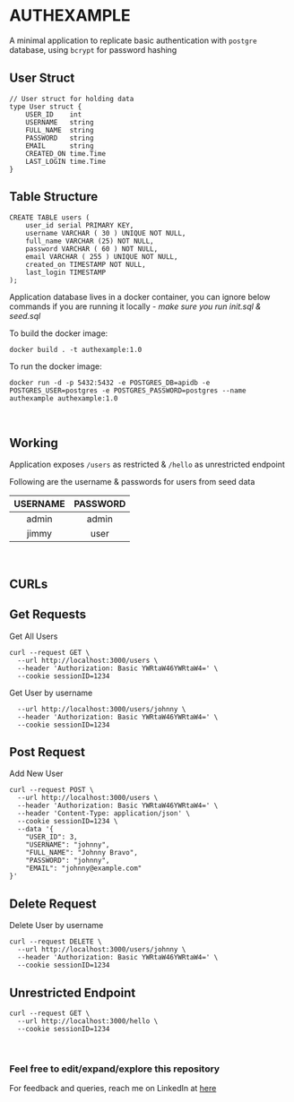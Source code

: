 # AUTHEXAMPLE
A minimal application to replicate basic authentication with `postgre` database, using `bcrypt` for password hashing


## User Struct

```
// User struct for holding data
type User struct {
	USER_ID    int
	USERNAME   string
	FULL_NAME  string
	PASSWORD   string
	EMAIL      string
	CREATED_ON time.Time
	LAST_LOGIN time.Time
}
```

## Table Structure

```
CREATE TABLE users (
	user_id serial PRIMARY KEY,
	username VARCHAR ( 30 ) UNIQUE NOT NULL,
    full_name VARCHAR (25) NOT NULL,
	password VARCHAR ( 60 ) NOT NULL,
	email VARCHAR ( 255 ) UNIQUE NOT NULL,
	created_on TIMESTAMP NOT NULL,
    last_login TIMESTAMP 
);
```
Application database lives in a docker container, you can ignore below commands if you are running it locally
*- make sure you run init.sql & seed.sql*

To build the docker image:

```
docker build . -t authexample:1.0
```

To run the docker image:

```
docker run -d -p 5432:5432 -e POSTGRES_DB=apidb -e POSTGRES_USER=postgres -e POSTGRES_PASSWORD=postgres --name authexample authexample:1.0
```

<br />

## Working

Application exposes `/users` as restricted & `/hello` as unrestricted endpoint

Following are the username & passwords for users from seed data

| **USERNAME**| **PASSWORD**|
|:-: |:-: |
| admin| admin|
| jimmy| user|

<br />

## CURLs

## Get Requests

Get All Users

```
curl --request GET \
  --url http://localhost:3000/users \
  --header 'Authorization: Basic YWRtaW46YWRtaW4=' \
  --cookie sessionID=1234
```

Get User by username

```curl --request GET \
  --url http://localhost:3000/users/johnny \
  --header 'Authorization: Basic YWRtaW46YWRtaW4=' \
  --cookie sessionID=1234
```

## Post Request

Add New User

```
curl --request POST \
  --url http://localhost:3000/users \
  --header 'Authorization: Basic YWRtaW46YWRtaW4=' \
  --header 'Content-Type: application/json' \
  --cookie sessionID=1234 \
  --data '{
	"USER_ID": 3,
	"USERNAME": "johnny",
	"FULL_NAME": "Johnny Bravo",
	"PASSWORD": "johnny",
	"EMAIL": "johnny@example.com"
}'
```

## Delete Request

Delete User by username

```
curl --request DELETE \
  --url http://localhost:3000/users/johnny \
  --header 'Authorization: Basic YWRtaW46YWRtaW4=' \
  --cookie sessionID=1234
```

## Unrestricted Endpoint

```
curl --request GET \
  --url http://localhost:3000/hello \
  --cookie sessionID=1234
```

<br />

### Feel free to edit/expand/explore this repository

For feedback and queries, reach me on LinkedIn at [here](https://www.linkedin.com/in/usama28232/?original_referer=)